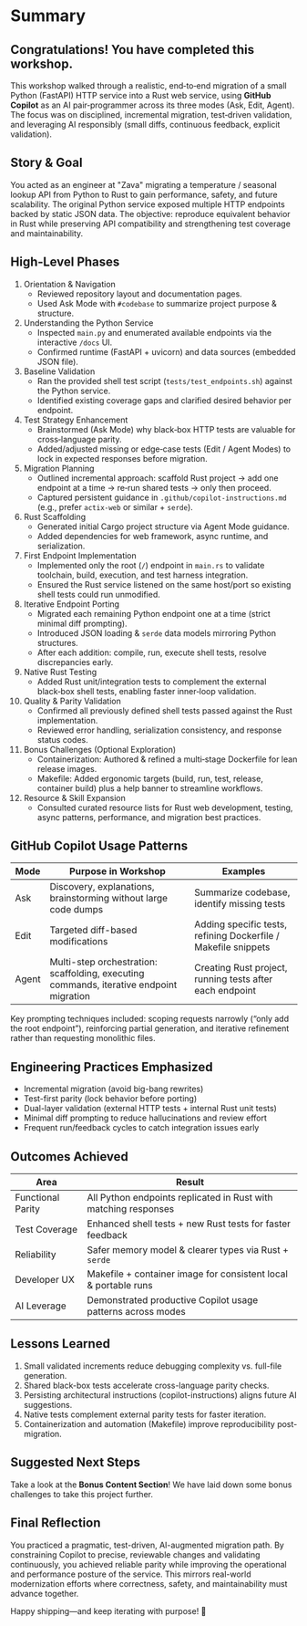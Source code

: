 # Summary

## Congratulations! You have completed this workshop.

This workshop walked through a realistic, end‑to‑end migration of a small Python (FastAPI) HTTP service into a Rust web service, using **GitHub Copilot** as an AI pair‑programmer across its three modes (Ask, Edit, Agent). The focus was on disciplined, incremental migration, test‑driven validation, and leveraging AI responsibly (small diffs, continuous feedback, explicit validation).

## Story & Goal
You acted as an engineer at "Zava" migrating a temperature / seasonal lookup API from Python to Rust to gain performance, safety, and future scalability. The original Python service exposed multiple HTTP endpoints backed by static JSON data. The objective: reproduce equivalent behavior in Rust while preserving API compatibility and strengthening test coverage and maintainability.

## High‑Level Phases
1. Orientation & Navigation
	- Reviewed repository layout and documentation pages.
	- Used Ask Mode with `#codebase` to summarize project purpose & structure.
2. Understanding the Python Service
	- Inspected `main.py` and enumerated available endpoints via the interactive `/docs` UI.
	- Confirmed runtime (FastAPI + uvicorn) and data sources (embedded JSON file).
3. Baseline Validation
	- Ran the provided shell test script (`tests/test_endpoints.sh`) against the Python service.
	- Identified existing coverage gaps and clarified desired behavior per endpoint.
4. Test Strategy Enhancement
	- Brainstormed (Ask Mode) why black‑box HTTP tests are valuable for cross‑language parity.
	- Added/adjusted missing or edge‑case tests (Edit / Agent Modes) to lock in expected responses before migration.
5. Migration Planning
	- Outlined incremental approach: scaffold Rust project → add one endpoint at a time → re‑run shared tests → only then proceed.
	- Captured persistent guidance in `.github/copilot-instructions.md` (e.g., prefer `actix-web` or similar + `serde`).
6. Rust Scaffolding
	- Generated initial Cargo project structure via Agent Mode guidance.
	- Added dependencies for web framework, async runtime, and serialization.
7. First Endpoint Implementation
	- Implemented only the root (`/`) endpoint in `main.rs` to validate toolchain, build, execution, and test harness integration.
	- Ensured the Rust service listened on the same host/port so existing shell tests could run unmodified.
8. Iterative Endpoint Porting
	- Migrated each remaining Python endpoint one at a time (strict minimal diff prompting).
	- Introduced JSON loading & `serde` data models mirroring Python structures.
	- After each addition: compile, run, execute shell tests, resolve discrepancies early.
9. Native Rust Testing
	- Added Rust unit/integration tests to complement the external black‑box shell tests, enabling faster inner‑loop validation.
10. Quality & Parity Validation
	 - Confirmed all previously defined shell tests passed against the Rust implementation.
	 - Reviewed error handling, serialization consistency, and response status codes.
11. Bonus Challenges (Optional Exploration)
	 - Containerization: Authored & refined a multi‑stage Dockerfile for lean release images.
	 - Makefile: Added ergonomic targets (build, run, test, release, container build) plus a help banner to streamline workflows.
12. Resource & Skill Expansion
	 - Consulted curated resource lists for Rust web development, testing, async patterns, performance, and migration best practices.

## GitHub Copilot Usage Patterns
| Mode  | Purpose in Workshop | Examples |
|-------|---------------------|----------|
| Ask   | Discovery, explanations, brainstorming without large code dumps | Summarize codebase, identify missing tests |
| Edit  | Targeted diff-based modifications | Adding specific tests, refining Dockerfile / Makefile snippets |
| Agent | Multi-step orchestration: scaffolding, executing commands, iterative endpoint migration | Creating Rust project, running tests after each endpoint |

Key prompting techniques included: scoping requests narrowly (“only add the root endpoint”), reinforcing partial generation, and iterative refinement rather than requesting monolithic files.

## Engineering Practices Emphasized
- Incremental migration (avoid big-bang rewrites)
- Test-first parity (lock behavior before porting)
- Dual-layer validation (external HTTP tests + internal Rust unit tests)
- Minimal diff prompting to reduce hallucinations and review effort
- Frequent run/feedback cycles to catch integration issues early

## Outcomes Achieved
| Area | Result |
|------|--------|
| Functional Parity | All Python endpoints replicated in Rust with matching responses |
| Test Coverage | Enhanced shell tests + new Rust tests for faster feedback |
| Reliability | Safer memory model & clearer types via Rust + `serde` |
| Developer UX | Makefile + container image for consistent local & portable runs |
| AI Leverage | Demonstrated productive Copilot usage patterns across modes |

## Lessons Learned
1. Small validated increments reduce debugging complexity vs. full-file generation.
2. Shared black-box tests accelerate cross-language parity checks.
3. Persisting architectural instructions (copilot-instructions) aligns future AI suggestions.
4. Native tests complement external parity tests for faster iteration.
5. Containerization and automation (Makefile) improve reproducibility post-migration.

## Suggested Next Steps
Take a look at the **Bonus Content Section**! We have laid down some bonus challenges to take this project further.

## Final Reflection
You practiced a pragmatic, test-driven, AI-augmented migration path. By constraining Copilot to precise, reviewable changes and validating continuously, you achieved reliable parity while improving the operational and performance posture of the service. This mirrors real-world modernization efforts where correctness, safety, and maintainability must advance together.

Happy shipping—and keep iterating with purpose! 🦀
